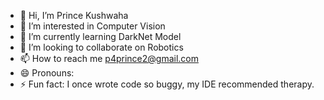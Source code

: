 - 👋 Hi, I’m Prince Kushwaha
- 👀 I’m interested in Computer Vision
- 🌱 I’m currently learning DarkNet Model
- 💞️ I’m looking to collaborate on Robotics 
- 📫 How to reach me  p4prince2@gmail.com
- 😄 Pronouns: 
- ⚡ Fun fact: I once wrote code so buggy, my IDE recommended therapy.

<!---
p4prince2/p4prince2 is a ✨ special ✨ repository because its `README.md` (this file) appears on your GitHub profile.
You can click the Preview link to take a look at your changes.
--->
